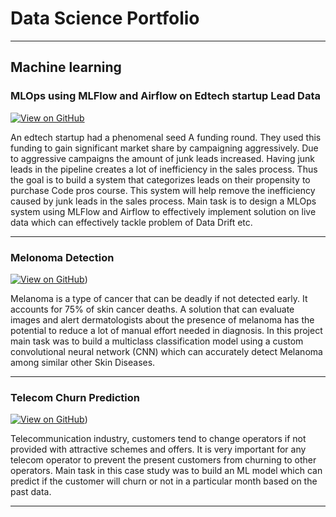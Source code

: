 # Data Science Portfolio
---
## Machine learning

### MLOps using MLFlow and Airflow on Edtech startup Lead Data
[![View on GitHub](https://img.shields.io/badge/GitHub-View_on_GitHub-blue?logo=GitHub)](https://github.com/Rohitnith/MLOPs-with-MLFlow-and-Airflow/tree/main)

An edtech startup  had a phenomenal seed A funding round. They used this funding to gain significant market share by campaigning aggressively. Due to aggressive campaigns the amount of junk leads increased. Having junk leads in the pipeline creates a lot of inefficiency in the sales process. Thus the goal  is to build a system that categorizes leads on their propensity to purchase Code pros course. This system will help remove the inefficiency caused by junk leads in the sales process.
Main task is to design a MLOps system using MLFlow and Airflow to effectively implement solution on live data which can effectively tackle problem of Data Drift etc. 

---
### Melonoma Detection
[![View on GitHub](https://img.shields.io/badge/GitHub-View_on_GitHub-blue?logo=GitHub)](https://github.com/Rohitnith/Data-Science-Projects/tree/main/CNN))

Melanoma is a type of cancer that can be deadly if not detected early. It accounts for 75% of skin cancer deaths. A solution that can evaluate images and alert dermatologists about the presence of melanoma has the potential to reduce a lot of manual effort needed in diagnosis. In this project main task was to build a multiclass classification model using a custom convolutional neural network (CNN) which can accurately detect Melanoma among similar other Skin Diseases.

---
### Telecom Churn Prediction

[![View on GitHub](https://img.shields.io/badge/GitHub-View_on_GitHub-blue?logo=GitHub)](https://github.com/Rohitnith/Data-Science-Projects/tree/main/Telecom%20Churn%20Hackthlon))

Telecommunication industry, customers tend to change operators if not provided with attractive schemes and offers. It is very important for any telecom operator to prevent the present customers from churning to other operators. Main task in this case study was to build an ML model which can predict if the customer will churn or not in a particular month based on the past data.


---

